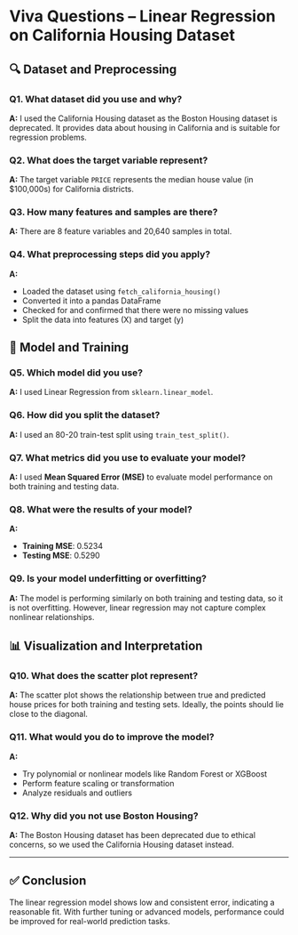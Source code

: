 # Viva Questions – Linear Regression on California Housing Dataset

## 🔍 Dataset and Preprocessing

### Q1. What dataset did you use and why?
**A:** I used the California Housing dataset as the Boston Housing dataset is deprecated. It provides data about housing in California and is suitable for regression problems.

### Q2. What does the target variable represent?
**A:** The target variable `PRICE` represents the median house value (in $100,000s) for California districts.

### Q3. How many features and samples are there?
**A:** There are 8 feature variables and 20,640 samples in total.

### Q4. What preprocessing steps did you apply?
**A:** 
- Loaded the dataset using `fetch_california_housing()`
- Converted it into a pandas DataFrame
- Checked for and confirmed that there were no missing values
- Split the data into features (X) and target (y)

## 🤖 Model and Training

### Q5. Which model did you use?
**A:** I used Linear Regression from `sklearn.linear_model`.

### Q6. How did you split the dataset?
**A:** I used an 80-20 train-test split using `train_test_split()`.

### Q7. What metrics did you use to evaluate your model?
**A:** I used **Mean Squared Error (MSE)** to evaluate model performance on both training and testing data.

### Q8. What were the results of your model?
**A:**
- **Training MSE**: 0.5234
- **Testing MSE**: 0.5290

### Q9. Is your model underfitting or overfitting?
**A:** The model is performing similarly on both training and testing data, so it is not overfitting. However, linear regression may not capture complex nonlinear relationships.

## 📊 Visualization and Interpretation

### Q10. What does the scatter plot represent?
**A:** The scatter plot shows the relationship between true and predicted house prices for both training and testing sets. Ideally, the points should lie close to the diagonal.

### Q11. What would you do to improve the model?
**A:**
- Try polynomial or nonlinear models like Random Forest or XGBoost
- Perform feature scaling or transformation
- Analyze residuals and outliers

### Q12. Why did you not use Boston Housing?
**A:** The Boston Housing dataset has been deprecated due to ethical concerns, so we used the California Housing dataset instead.

---

## ✅ Conclusion

The linear regression model shows low and consistent error, indicating a reasonable fit. With further tuning or advanced models, performance could be improved for real-world prediction tasks.

